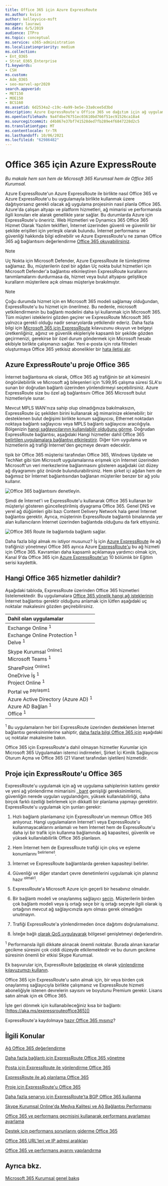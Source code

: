 ```yaml
---
title: Office 365 için Azure ExpressRoute
ms.author: kvice
author: kelleyvice-msft
manager: laurawi
ms.date: 6/5/2019
audience: ITPro
ms.topic: conceptual
ms.service: o365-administration
ms.localizationpriority: medium
ms.collection:
- Ent_O365
- Strat_O365_Enterprise
f1.keywords:
- CSH
ms.custom:
- Adm_O365
- seo-marvel-apr2020
search.appverid:
- MET150
- MOE150
- BCS160
ms.assetid: 6d2534a2-c19c-4a99-be5e-33a0cee5d3bd
description: Azure ExpressRoute'u Office 365 ve dağıtım için ağ uygulama projesini planlama hakkında bilgi edinin.
ms.openlocfilehash: 9a4f4be76751ec03610bd766f51ec91526ca18a4
ms.sourcegitcommit: d4b867e37bf741528ded7fb289e4f6847228d2c5
ms.translationtype: MT
ms.contentlocale: tr-TR
ms.lasthandoff: 10/06/2021
ms.locfileid: "62986482"
---
```

# <a name="azure-expressroute-for-office-365"></a>Office 365 için Azure ExpressRoute

*Bu makale hem son hem de Microsoft 365 Kurumsal hem de Office 365 Kurumsal.*

Azure ExpressRoute'un Azure ExpressRoute ile birlikte nasıl Office 365 ve Azure ExpressRoute'u bu uygulamayla birlikte kullanmak üzere dağıtıyorsanız gerekli olacak ağ uygulama projesinin nasıl planla Office 365. Azure'da çalışan altyapı ve platform hizmetleri, ağ mimarisi ve performansla ilgili konuları ele alarak genellikle yarar sağlar. Bu durumlarda Azure için ExpressRoute'u öneririz. Web Hizmetleri ve Dynamics 365 Office 365 Hizmet Olarak Yazılım teklifleri, İnternet üzerinden güvenli ve güvenilir bir şekilde erişilleri için yerleşik olarak bulundu. İnternet performansı ve güvenliği hakkında bilgi edinebilir ve Azure ExpressRoute'u ne zaman Office 365 ağ bağlantısını değerlendirme [Office 365 okuyabilirsiniz](assessing-network-connectivity.md).

> [!NOTE]
> Uç Nokta için Microsoft Defender, Azure ExpressRoute ile tümleştirme sağlamaz. Bu, müşterilerin özel bir ağdan Uç nokta bulut hizmetleri için Microsoft Defender'a bağlantısı etkinleştiren ExpressRoute kurallarını tanımlamalarını durdurmasa da, hizmet veya bulut altyapısı geliştikçe kuralların müşterilere açık olması müşteriye bırakılmıştır.

> [!NOTE]
> Çoğu durumda hizmet için en Microsoft 365 modeli sağlamay olduğundan, ExpressRoute'u bu hizmet için önerilmez. Bu nedenle, microsoft yetkilendirmenin bu bağlantı modelini daha iyi kullanmak için Microsoft 365. Tüm müşteri isteklerini gözden geçirer ve ExpressRoute Microsoft 365 yalnızca gerekli olduğu nadir senaryolarda yetkilendir ederiz. Daha fazla bilgi için [Microsoft 365 için ExpressRoute](https://aka.ms/erguide) kılavuzunu okuyun ve belgeyi üretkenliğiniz, ağınız ve güvenlik ekipleriyle kapsamlı bir şekilde gözden geçirmenizi, gerekirse bir özel durum göndermek için Microsoft hesabı ekibiyle birlikte çalışmanızı sağlar. Yeni e-posta için rota filtreleri oluşturmaya Office 365 yetkisiz abonelikler bir [hata iletisi alır](https://support.microsoft.com/kb/3181709).

## <a name="planning-azure-expressroute-for-office-365"></a>Azure ExpressRoute'u proje Office 365

İnternet bağlantısına ek olarak, Office 365 ağ trafiğinin bir alt kümesini öngörülebilirlik ve Microsoft ağ bileşenleri için %99,95 çalışma süresi SLA'sı sunan bir doğrudan bağlantı üzerinden yönlendirmeyi seçebilirsiniz. Azure ExpressRoute size bu özel ağ bağlantısını Office 365 Microsoft bulut hizmetleriyle sunar.

Mevcut MPLS WAN'nıza sahip olup olmadığınıza bakılmaksızın, ExpressRoute üç şekilden birini kullanarak ağ mimarinize eklenebilir; bir desteklenen bulut değişimi birlikte konum sağlayıcısı, Ethernet noktadan noktaya bağlantı sağlayıcısı veya MPLS bağlantı sağlayıcısı aracılığıyla. Bölgenizin [hangi sağlayıcılarının kullanılabilir olduğunu görme](/azure/expressroute/expressroute-locations). Doğrudan ExpressRoute bağlantısı, aşağıdaki Hangi hizmetler dahil Office 365 [belirtilen uygulamalara bağlantıyı etkinleştirir](azure-expressroute.md#BKMK_WhatDoIGet). Diğer tüm uygulama ve hizmetlerin ağ trafiği İnternet'den geçmeye devam edecektir.

tipik bir Office 365 müşterisi tarafından Office 365, Windows Update ve TechNet gibi tüm Microsoft uygulamalarına erişmek için İnternet üzerinden Microsoft'un veri merkezlerine bağlanmasını gösteren aşağıdaki üst düzey ağ diyagramını göz önünde bulundurabilirsiniz. Hem şirket içi ağdan hem de bağımsız bir İnternet bağlantısından bağlanan müşteriler benzer bir ağ yolu kullanır.

![Office 365 bağlantısını denetleyin.](../media/9d8bc622-4a38-4a3b-a0f3-68657712d460.png)

Şimdi de İnternet'i ve ExpressRoute'u kullanarak Office 365 kullanan bir müşteriyi gösteren güncelleştirilmiş diyagrama Office 365. Genel DNS ve yerel ağ düğümleri gibi bazı Content Delivery Network hala genel İnternet bağlantısı gerektir. Ayrıca, müşterinin ExpressRoute bağlantılı binalarında yer alan kullanıcıların İnternet üzerinden bağlantıda olduğunu da fark ettiysiniz.

![Office 365 Route ile bağlantıda bağlantı sağlar.](../media/251788c4-0937-4584-9b2c-df08e11611fc.png)

Daha fazla bilgi almak mı istiyor musunuz? İş için [Azure ExpressRoute](https://support.office.com/article/e1da26c6-2d39-4379-af6f-4da213218408) ile ağ trafiğinizi yönetmeyi Office 365 ayrıca Azure [ExpressRoute'u](/azure/expressroute/expressroute-faqs) bu ağ hizmeti için Office 365. Kavramları daha kapsamlı açıklamaya yardımcı olmak için, Kanal 9'da Office 365 için [Azure ExpressRoute'un](https://channel9.msdn.com/series/aer) 10 bölümlık bir Eğitim serisi kaydettik.

## <a name="what-office-365-services-are-included"></a>Hangi Office 365 hizmetler dahildir?
<a name="BKMK_WhatDoIGet"> </a>

Aşağıdaki tabloda, ExpressRoute üzerinden Office 365 hizmetleri listelemektedir. Bu uygulamalara [Office 365 yönelik hangi ağ isteklerinin](./urls-and-ip-address-ranges.md) İnternet bağlantısı gerektir olduğunu anlamak için lütfen aşağıdaki uç noktalar makalesini gözden geçirebilirsiniz.

| Dahil olan uygulamalar |
|:-----|
|Exchange Online <sup>1</sup> <br/> Exchange Online Protection <sup>1</sup> <br/> Delve <sup>1</sup> <br/> |
|Skype Kurumsal <sup>Online1</sup> <br/> Microsoft Teams <sup>1</sup> <br/> |
|SharePoint <sup>Online1</sup> <br/> OneDrive İş <sup>1</sup> <br/> Project Online <sup>1</sup> <br/> |
|Portal ve <sup>paylaşım1</sup> <br/> Azure Active Directory (Azure AD) <sup>1</sup> <br/> Azure AD Bağlan <sup>1</sup> <br/> Office <sup>1</sup> <br/> |

<sup>1</sup> Bu uygulamaların her biri ExpressRoute üzerinden desteklenen İnternet bağlantısı gereksinimlerine sahiptir, [daha fazla bilgi Office 365 için](./urls-and-ip-address-ranges.md) aşağıdaki uç noktalar makalesine bakın.

Office 365 için ExpressRoute'a dahil olmayan hizmetler Kurumlar için Microsoft 365 Uygulamaları istemci indirmeleri, Şirket İçi Kimlik Sağlayıcısı Oturum Açma ve Office 365 (21 Vianet tarafından işletilen) hizmetidir.

## <a name="implementing-expressroute-for-office-365"></a>Proje için ExpressRoute'u Office 365

ExpressRoute'u uygulamak için ağ ve uygulama sahiplerinin katılımı gerekir ve yeni ağ yönlendirme mimarisini [, bant](https://support.office.com/article/e1da26c6-2d39-4379-af6f-4da213218408) genişliği gereksinimlerini, güvenliğin nerede uygulan uygulandığını, yüksek kullanılabilirliği, daha birçok farklı özelliği belirlemek için dikkatli bir planlama yapmayı gerektirir. ExpressRoute'u uygulamak için şunları gerekir:

1. Hızlı bağlantı planlamanız için ExpressRoute'un memnun Office 365 anlıyoruz. Hangi uygulamaların İnternet'i veya ExpressRoute'u kullanmayacaklarını anlamalı ve hem İnternet hem de ExpressRoute'u daha iyi bir trafik için kullanma bağlamında ağ kapasitesi, güvenlik ve yüksek kullanılabilirlik Office 365 planlasın.

2. Hem İnternet hem de ExpressRoute trafiği için çıkış ve eşleme konumlarını <sup>belirleme1</sup>.

3. İnternet ve ExpressRoute bağlantılarda gereken kapasiteyi belirler.

4. Güvenliği ve diğer standart çevre denetimlerini uygulamak için planınız hazır <sup>olmalı1</sup>.

5. ExpressRoute'a Microsoft Azure için geçerli bir hesabınız olmalıdır.

6. Bir bağlantı modeli ve onaylanmış sağlayıcı [seçin](/azure/expressroute/expressroute-locations). Müşterilerin birden çok bağlantı modeli veya iş ortağı seçe bir iş ortağı seçeyle ilgili olarak iş ortağının mevcut ağ sağlayıcınızla aynı olması gerek olmadığını unutmayın.

7. Trafiği ExpressRoute'a yönlendirmeden önce dağıtımı doğrulamalısınız.

8. İsteğe bağlı [olarak QoS uygulayarak](https://support.office.com/article/ExpressRoute-and-QoS-in-Skype-for-Business-Online-20c654da-30ee-4e4f-a764-8b7d8844431d) bölgesel genişletmeyi değerlendirin.

<sup>1</sup> Performansla ilgili dikkate alınacak önemli noktalar. Burada alınan kararlar gecikme süresini çok ciddi düzeyde etkilemektedir ve bu durum gecikme süresinin önemli bir etkisi Skype Kurumsal.

Ek başvurular için, ExpressRoute [belgelerine](https://support.office.com/article/Routing-with-ExpressRoute-for-Office-365-e1da26c6-2d39-4379-af6f-4da213218408) ek olarak [yönlendirme kılavuzumızı kullanın](/azure/expressroute/expressroute-introduction).

Office 365 için ExpressRoute'u satın almak için, bir veya birden çok onaylanmış sağlayıcıyla birlikte çalışmanız ve ExpressRoute hizmeti aboneliğiyle istenen devrelerin sayısını ve boyutunu Premium gerekir.[](/azure/expressroute/expressroute-locations) Lisans satın almak için ek Office 365.

İşte geri dönmek için kullanabileceğiniz kısa bir bağlantı: [https://aka.ms/expressrouteoffice365]()

ExpressRoute'a kaydolmaya [hazır Office 365 mısınız](https://aka.ms/ert)?

## <a name="related-topics"></a>İlgili Konular

[Ağ Office 365 değerlendirme](assessing-network-connectivity.md)

[Daha fazla bağlantı için ExpressRoute Office 365 yönetme](managing-expressroute-for-connectivity.md)

[Posta için ExpressRoute ile yönlendirme Office 365](routing-with-expressroute.md)

[ExpressRoute ile ağ planlama Office 365](network-planning-with-expressroute.md)

[Proje için ExpressRoute'u Office 365](implementing-expressroute.md)

[Daha fazla senaryo için ExpressRoute'ta BGP Office 365 kullanma](bgp-communities-in-expressroute.md)

[Skype Kurumsal Online'da Medya Kalitesi ve Ağ Bağlantısı Performansı](https://support.office.com/article/5fe3e01b-34cf-44e0-b897-b0b2a83f0917)

[Office 365 ve performans geçmişini kullanarak performans ayarlamayı ayarlama](performance-tuning-using-baselines-and-history.md)

[Destek için performans sorunlarını giderme Office 365](performance-troubleshooting-plan.md)

[Office 365 URL'leri ve IP adresi aralıkları](urls-and-ip-address-ranges.md)

[Office 365 ve performans ayarını yapılandırma](network-planning-and-performance.md)

## <a name="see-also"></a>Ayrıca bkz.

[Microsoft 365 Kurumsal genel bakış](microsoft-365-overview.md)
